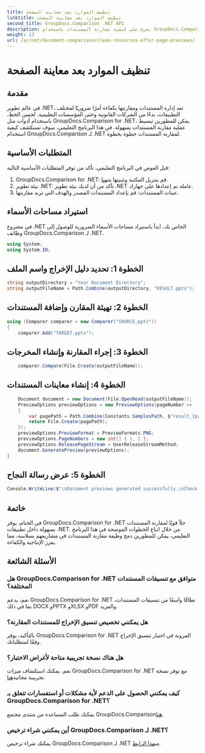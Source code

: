 ```yaml
---
title: تنظيف الموارد بعد معاينة الصفحة
linktitle: تنظيف الموارد بعد معاينة الصفحة
second_title: GroupDocs.Comparison .NET API
description: تعرف على كيفية مقارنة المستندات باستخدام GroupDocs.Comparison لـ .NET خطوة بخطوة. قم بتحسين تطبيقات .NET الخاصة بك من خلال إدارة المستندات بكفاءة.
weight: 13
url: /ar/net/document-comparison/clean-resources-after-page-previews/
---
```


# تنظيف الموارد بعد معاينة الصفحة

## مقدمة
في عالم تطوير .NET، تعد إدارة المستندات ومقارنتها بكفاءة أمرًا ضروريًا لمختلف التطبيقات، بدءًا من الشركات القانونية وحتى المؤسسات التعليمية. لحسن الحظ، باستخدام أدوات مثل GroupDocs.Comparison for .NET، يمكن للمطورين تبسيط عملية مقارنة المستندات بسهولة. في هذا البرنامج التعليمي، سوف نستكشف كيفية استخدام GroupDocs.Comparison لـ .NET لمقارنة المستندات خطوة بخطوة.
## المتطلبات الأساسية
قبل الغوص في البرنامج التعليمي، تأكد من توفر المتطلبات الأساسية التالية:
1.  GroupDocs.Comparison for .NET: قم بتنزيل المكتبة وتثبيتها من[هنا](https://releases.groupdocs.com/comparison/net/).
2. بيئة تطوير .NET: تأكد من أن لديك بيئة تطوير .NET عاملة تم إعدادها على جهازك.
3. عينات المستندات: قم بإعداد المستندات المصدر والهدف التي تريد مقارنتها.

## استيراد مساحات الأسماء
في مشروع .NET الخاص بك، ابدأ باستيراد مساحات الأسماء الضرورية للوصول إلى وظائف GroupDocs.Comparison لـ .NET.

```csharp
using System;
using System.IO;
```

## الخطوة 1: تحديد دليل الإخراج واسم الملف
```csharp
string outputDirectory = "Your Document Directory";
string outputFileName = Path.Combine(outputDirectory, "RESULT.pptx");
```
## الخطوة 2: تهيئة المقارن وإضافة المستندات
```csharp
using (Comparer comparer = new Comparer("SOURCE.pptx"))
{
    comparer.Add("TARGET.pptx");
```
## الخطوة 3: إجراء المقارنة وإنشاء المخرجات
```csharp
    comparer.Compare(File.Create(outputFileName));
```
## الخطوة 4: إنشاء معاينات المستندات
```csharp
    Document document = new Document(File.OpenRead(outputFileName));
    PreviewOptions previewOptions = new PreviewOptions(pageNumber =>
    {
        var pagePath = Path.Combine(Constants.SamplesPath, $"result_{pageNumber}.png");
        return File.Create(pagePath);
    });
    previewOptions.PreviewFormat = PreviewFormats.PNG;
    previewOptions.PageNumbers = new int[] { 1, 2 };
    previewOptions.ReleasePageStream = UserReleaseStreamMethod;
    document.GeneratePreview(previewOptions);
}
```
## الخطوة 5: عرض رسالة النجاح
```csharp
Console.WriteLine($"\nDocument previews generated successfully.\nCheck output in {outputDirectory}.");
```

## خاتمة
في الختام، يوفر GroupDocs.Comparison for .NET حلاً قويًا لمقارنة المستندات بسهولة داخل تطبيقات .NET. من خلال اتباع الخطوات الموضحة في هذا البرنامج التعليمي، يمكن للمطورين دمج وظيفة مقارنة المستندات في مشاريعهم بسلاسة، مما يعزز الإنتاجية والكفاءة.
## الأسئلة الشائعة
### هل GroupDocs.Comparison for .NET متوافق مع تنسيقات المستندات المختلفة؟
نعم، يدعم GroupDocs.Comparison for .NET نطاقًا واسعًا من تنسيقات المستندات، بما في ذلك DOCX وPPTX وXLSX وPDF والمزيد.
### هل يمكنني تخصيص تنسيق الإخراج للمستندات المقارنة؟
بالتأكيد، يوفر GroupDocs.Comparison for .NET المرونة في اختيار تنسيق الإخراج وفقًا لمتطلباتك.
### هل هناك نسخة تجريبية متاحة لأغراض الاختبار؟
 نعم، يمكنك استكشاف ميزات GroupDocs.Comparison for .NET مع توفر نسخة تجريبية مجانية[هنا](https://releases.groupdocs.com/).
### كيف يمكنني الحصول على الدعم لأية مشكلات أو استفسارات تتعلق بـ GroupDocs.Comparison for .NET؟
 يمكنك طلب المساعدة من منتدى مجتمع GroupDocs.Comparison[هنا](https://forum.groupdocs.com/c/comparison/12).
### أين يمكنني شراء ترخيص GroupDocs.Comparison لـ .NET؟
يمكنك شراء ترخيص GroupDocs.Comparison لـ .NET من[هذا الرابط](https://purchase.groupdocs.com/buy).